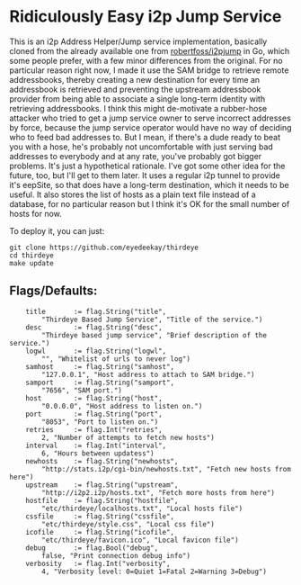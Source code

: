 Ridiculously Easy i2p Jump Service
==================================

This is an i2p Address Helper/Jump service implementation, basically cloned
from the already available one from
[robertfoss/i2pjump](https://github.com/robertfoss/i2pjump) in Go, which some
people prefer, with a few minor differences from the original. For no particular
reason right now, I made it use the SAM bridge to retrieve remote addressbooks,
thereby creating a new destination for every time an addressbook is retrieved
and preventing the upstream addressbook provider from being able to associate a
single long-term identity with retrieving addressbooks. I think this might
de-motivate a rubber-hose attacker who tried to get a jump service owner to
serve incorrect addresses by force, because the jump service operator would have
no way of deciding who to feed bad addresses to. But I mean, if there's a dude
ready to beat you with a hose, he's probably not uncomfortable with just serving
bad addresses to everybody and at any rate, you've probably got bigger problems.
It's just a hypothetical rationale. I've got some other idea for the future,
too, but I'll get to them later. It uses a regular i2p tunnel to provide it's
eepSite, so that does have a long-term destination, which it needs to be useful.
It also stores the list of hosts as a plain text file instead of a database, for
no particular reason but I think it's OK for the small number of hosts for now.

To deploy it, you can just:

    git clone https://github.com/eyedeekay/thirdeye
    cd thirdeye
    make update

Flags/Defaults:
------

        title       := flag.String("title",
            "Thirdeye Based Jump Service", "Title of the service.")
        desc        := flag.String("desc",
            "Thirdeye based jump service", "Brief description of the service.")
        logwl       := flag.String("logwl",
            "", "Whitelist of urls to never log")
        samhost     := flag.String("samhost",
            "127.0.0.1", "Host address to attach to SAM bridge.")
        samport     := flag.String("samport",
            "7656", "SAM port.")
        host        := flag.String("host",
            "0.0.0.0", "Host address to listen on.")
        port        := flag.String("port",
            "8053", "Port to listen on.")
        retries     := flag.Int("retries",
            2, "Number of attempts to fetch new hosts")
        interval    := flag.Int("interval",
            6, "Hours between updatess")
        newhosts    := flag.String("newhosts",
            "http://stats.i2p/cgi-bin/newhosts.txt", "Fetch new hosts from here")
        upstream    := flag.String("upstream",
            "http://i2p2.i2p/hosts.txt", "Fetch more hosts from here")
        hostfile    := flag.String("hostfile",
            "etc/thirdeye/localhosts.txt", "Local hosts file")
        cssfile     := flag.String("cssfile",
            "etc/thirdeye/style.css", "Local css file")
        icofile     := flag.String("icofile",
            "etc/thirdeye/favicon.ico", "Local favicon file")
        debug       := flag.Bool("debug",
            false, "Print connection debug info")
        verbosity   := flag.Int("verbosity",
            4, "Verbosity level: 0=Quiet 1=Fatal 2=Warning 3=Debug")

